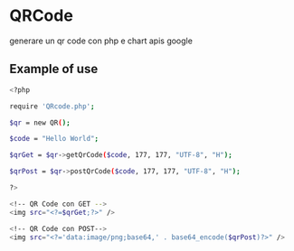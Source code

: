 # QRCode
generare un qr code con php e chart apis google

## Example of use

```sh
<?php

require 'QRcode.php';

$qr = new QR();

$code = "Hello World";

$qrGet = $qr->getQrCode($code, 177, 177, "UTF-8", "H");

$qrPost = $qr->postQrCode($code, 177, 177, "UTF-8", "H");

?>

<!-- QR Code con GET -->
<img src="<?=$qrGet;?>" />

<!-- QR Code con POST-->
<img src="<?='data:image/png;base64,' . base64_encode($qrPost)?>" />

```

